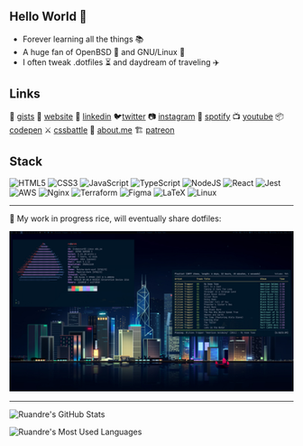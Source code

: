 ## Hello World 👋

- Forever learning all the things 📚
- A huge fan of OpenBSD 🐡 and GNU/Linux 🐧
- I often tweak .dotfiles ⏳ and daydream of traveling ✈️

## Links

🐙 [gists][gists]
🏡 [website][website]
👔 [linkedin][linkedin]
🐦[twitter][twitter]
📷 [instagram][instagram]
🎵 [spotify][spotify]
📺 [youtube][youtube]
📦 [codepen][codepen]
⚔️ [cssbattle][cssbattle]
🧐 [about.me][aboutme]
🏗️ [patreon][patreon]

[aboutme]: https://about.me/ruandre
[website]: https://ruandre.com
[twitter]: https://twitter.com/ruandre
[youtube]: https://youtube.com/ruandrejvr
[instagram]: https://instagram.com/ruandrejvr
[linkedin]: https://linkedin.com/in/ruandre
[gists]: https://gist.github.com/ruandre/
[codepen]: https://codepen.io/ruandre
[cssbattle]: https://cssbattle.dev/player/ruandre
[patreon]: https://www.patreon.com/ruandre
[spotify]: https://open.spotify.com/user/12120297442

## Stack

![HTML5](https://img.shields.io/badge/html5-%23E34F26.svg?style=for-the-badge&logo=html5&logoColor=white)
![CSS3](https://img.shields.io/badge/css3-%231572B6.svg?style=for-the-badge&logo=css3&logoColor=white)
![JavaScript](https://img.shields.io/badge/javascript-%23323330.svg?style=for-the-badge&logo=javascript&logoColor=%23F7DF1E)
![TypeScript](https://img.shields.io/badge/typescript-%23007ACC.svg?style=for-the-badge&logo=typescript&logoColor=white)
![NodeJS](https://img.shields.io/badge/node.js-6DA55F?style=for-the-badge&logo=node.js&logoColor=white)
![React](https://img.shields.io/badge/react-%2320232a.svg?style=for-the-badge&logo=react&logoColor=%2361DAFB)
![Jest](https://img.shields.io/badge/-jest-%23C21325?style=for-the-badge&logo=jest&logoColor=white)
![AWS](https://img.shields.io/badge/AWS-%23FF9900.svg?style=for-the-badge&logo=amazon-aws&logoColor=white)
![Nginx](https://img.shields.io/badge/nginx-%23009639.svg?style=for-the-badge&logo=nginx&logoColor=white)
![Terraform](https://img.shields.io/badge/terraform-%235835CC.svg?style=for-the-badge&logo=terraform&logoColor=white)
![Figma](https://img.shields.io/badge/figma-%23F24E1E.svg?style=for-the-badge&logo=figma&logoColor=white)
![LaTeX](https://img.shields.io/badge/latex-%23008080.svg?style=for-the-badge&logo=latex&logoColor=white)
![Linux](https://img.shields.io/badge/Linux-FCC624?style=for-the-badge&logo=linux&logoColor=black)

___

🍚 My work in progress rice, will eventually share dotfiles:

![EndeavourOS Rice Screenshot](rice-shot.jpg)

___

![Ruandre's GitHub Stats](https://github-readme-stats.vercel.app/api?username=ruandre&count_private=true&show_icons=true&theme=nightowl)

![Ruandre's Most Used Languages](https://github-readme-stats.vercel.app/api/top-langs/?username=ruandre&layout=compact&theme=nightowl)
